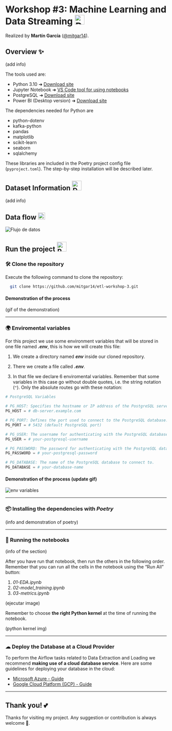 # Workshop #3: Machine Learning and Data Streaming <img src="https://cdn-icons-png.flaticon.com/512/2980/2980560.png" alt="Data Icon" width="30px"/>

Realized by **Martín García** ([@mitgar14](https://github.com/mitgar14)).

## Overview ✨

(add info)

The tools used are:

* Python 3.10 ➜ [Download site](https://www.python.org/downloads/)
* Jupyter Notebook ➜ [VS Code tool for using notebooks](https://youtu.be/ZYat1is07VI?si=BMHUgk7XrJQksTkt)
* PostgreSQL ➜ [Download site](https://www.postgresql.org/download/)
* Power BI (Desktop version) ➜ [Download site](https://www.microsoft.com/es-es/power-platform/products/power-bi/desktop)

The dependencies needed for Python are

* python-dotenv
* kafka-python
* pandas
* matplotlib
* scikit-learn
* seaborn
* sqlalchemy

These libraries are included in the Poetry project config file (`pyproject.toml`). The step-by-step installation will be described later.

## Dataset Information <img src="https://github.com/user-attachments/assets/5fa5298c-e359-4ef1-976d-b6132e8bda9a" alt="Dataset" width="30px"/>

(add info)

## Data flow <img src="https://cdn-icons-png.flaticon.com/512/1953/1953319.png" alt="Data flow" width="22px"/>

![Flujo de datos](https://github.com/user-attachments/assets/6e9d34c0-8611-4f1a-b283-87029d2621da)

## Run the project <img src="https://github.com/user-attachments/assets/99bffef1-2692-4cb8-ba13-d6c8c987c6dd" alt="Running code" width="30px"/>


### 🛠️ Clone the repository

Execute the following command to clone the repository:

```bash
  git clone https://github.com/mitgar14/etl-workshop-3.git
```

#### Demonstration of the process

(gif of the demonstration)

---

### 🌍 Enviromental variables

For this project we use some environment variables that will be stored in one file named ***.env***, this is how we will create this file:

1. We create a directory named ***env*** inside our cloned repository.

2. There we create a file called ***.env***.

3. In that file we declare 6 enviromental variables. Remember that some variables in this case go without double quotes, i.e. the string notation (`"`). Only the absolute routes go with these notation:
  ```python
  # PostgreSQL Variables
  
  # PG_HOST: Specifies the hostname or IP address of the PostgreSQL server.
  PG_HOST = # db-server.example.com
  
  # PG_PORT: Defines the port used to connect to the PostgreSQL database.
  PG_PORT = # 5432 (default PostgreSQL port)
  
  # PG_USER: The username for authenticating with the PostgreSQL database.
  PG_USER = # your-postgresql-username
  
  # PG_PASSWORD: The password for authenticating with the PostgreSQL database.
  PG_PASSWORD = # your-postgresql-password
  
  # PG_DATABASE: The name of the PostgreSQL database to connect to.
  PG_DATABASE = # your-database-name

  ```

#### Demonstration of the process (update gif)

![env variables](https://github.com/user-attachments/assets/1ace0df1-3313-4e59-b73b-8f5b280dbaed)

---

### 📦 Installing the dependencies with *Poetry*

(info and demonstration of poetry)

---

### 📔 Running the notebooks

(info of the section)

After you have run that notebook, then run the others in the following order. Remember that you can run all the cells in the notebook using the “Run All” button:

   1. *01-EDA.ipynb*
   2. *02-model_training.ipynb*
   3. *03-metrics.ipynb*

(ejecutar image)
  
Remember to choose **the right Python kernel** at the time of running the notebook.

(python kernel img)

---

### ☁ Deploy the Database at a Cloud Provider

To perform the Airflow tasks related to Data Extraction and Loading we recommend **making use of a cloud database service**. Here are some guidelines for deploying your database in the cloud:

* [Microsoft Azure - Guide](https://github.com/mitgar14/etl-workshop-3/blob/main/docs/guides/azure_postgres.md)
* [Google Cloud Platform (GCP) - Guide](https://github.com/mitgar14/etl-workshop-3/blob/main/docs/guides/gcp_postgres.md)

---


## Thank you! 💕

Thanks for visiting my project. Any suggestion or contribution is always welcome 🐍.
